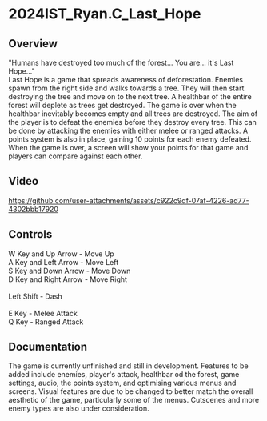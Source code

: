 # 2024IST_Ryan.C_Last_Hope

## Overview

"Humans have destroyed too much of the forest... You are... it's Last Hope..." <br/> Last Hope is a game that spreads awareness of deforestation. Enemies spawn from the right side and walks towards a tree. They will then start destroying the tree and move on to the next tree. A healthbar of the entire forest will deplete as trees get destroyed. The game is over when the healthbar inevitably becomes empty and all trees are destroyed. The aim of the player is to defeat the enemies before they destroy every tree. This can be done by attacking the enemies with either melee or ranged attacks. A points system is also in place, gaining 10 points for each enemy defeated. When the game is over, a screen will show your points for that game and players can compare against each other.

## Video

https://github.com/user-attachments/assets/c922c9df-07af-4226-ad77-4302bbb17920

## Controls

W Key and Up Arrow - Move Up <br/> A Key and Left Arrow - Move Left <br/> S Key and Down Arrow - Move Down <br/> D Key and Right Arrow - Move Right <br/> <br/> Left Shift - Dash <br/> <br/> E Key - Melee Attack <br/> Q Key - Ranged Attack

## Documentation

The game is currently unfinished and still in development. Features to be added include enemies, player's attack, healthbar od the forest, game settings, audio, the points system, and optimising various menus and screens. Visual features are due to be changed to better match the overall aesthetic of the game, particularly some of the menus. Cutscenes and more enemy types are also under consideration.
